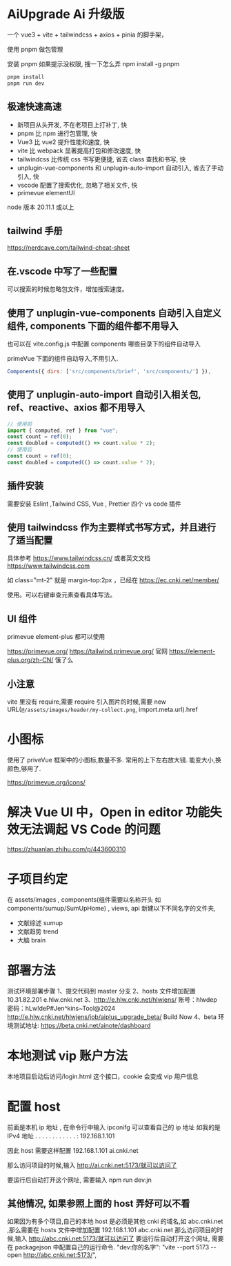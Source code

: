 # AiUpgrade Ai 升级版

一个 vue3 + vite + tailwindcss + axios + pinia 的脚手架，

使用 pnpm 做包管理

安装 pnpm
如果提示没权限, 搜一下怎么弄
npm install -g pnpm

```bash
pnpm install
pnpm run dev
```

## 极速快速高速

- 新项目从头开发, 不在老项目上打补丁, 快
- pnpm 比 npm 进行包管理, 快
- Vue3 比 vue2 提升性能和速度, 快
- vite 比 webpack 显著提高打包和修改速度, 快
- tailwindcss 比传统 css 书写更便捷, 省去 class 查找和书写, 快
- unplugin-vue-components 和 unplugin-auto-import 自动引入, 省去了手动引入, 快
- vscode 配置了搜索优化, 忽略了相关文件, 快
- primevue elementUI

node 版本 20.11.1 或以上

## tailwind 手册

https://nerdcave.com/tailwind-cheat-sheet

## 在.vscode 中写了一些配置

可以搜索的时候忽略包文件，增加搜索速度。

## 使用了 unplugin-vue-components 自动引入自定义组件, components 下面的组件都不用导入

也可以在 vite.config.js 中配置 components 哪些目录下的组件自动导入

primeVue 下面的组件自动导入,不用引入.

```js
Components({ dirs: ['src/components/brief', 'src/components/'] }),
```

## 使用了 unplugin-auto-import 自动引入相关包, ref、reactive、axios 都不用导入

```js
// 使用前
import { computed, ref } from "vue";
const count = ref(0);
const doubled = computed(() => count.value * 2);
// 使用后
const count = ref(0);
const doubled = computed(() => count.value * 2);
```

## 插件安装

需要安装 Eslint ,Tailwind CSS, Vue , Prettier 四个 vs code 插件

## 使用 tailwindcss 作为主要样式书写方式，并且进行了适当配置

具体参考 https://www.tailwindcss.cn/ 或者英文文档 https://www.tailwindcss.com

如 class="mt-2" 就是 margin-top:2px ，已经在 https://ec.cnki.net/member/

使用。可以右键审查元素查看具体写法。

## UI 组件

primevue element-plus 都可以使用

https://primevue.org/ https://tailwind.primevue.org/ 官网
https://element-plus.org/zh-CN/ 饿了么

## 小注意

vite 里没有 require,需要 require 引入图片的时候,需要 new URL(`@/assets/images/header/my-collect.png`, import.meta.url).href

# 小图标

使用了 priveVue 框架中的小图标,数量不多. 常用的上下左右放大镜. 能变大小,换颜色,够用了.

https://primevue.org/icons/

# 解决 Vue UI 中，Open in editor 功能失效无法调起 VS Code 的问题

https://zhuanlan.zhihu.com/p/443600310

# 子项目约定

在 assets/images , components(组件需要以名称开头 如 components/sumup/SumUpHome) , views, api 新建以下不同名字的文件夹,

- 文献综述 sumup
- 文献趋势 trend
- 大脑 brain

# 部署方法

测试环境部署步骤
1、提交代码到 master 分支
2、hosts 文件增加配置 10.31.82.201 e.hlw.cnki.net
3、http://e.hlw.cnki.net/hlwjens/ 账号：hlwdep 密码：hLw!deP#Jen^kins~Tool@2024
http://e.hlw.cnki.net/hlwjens/job/aiplus_upgrade_beta/ Build Now
4、beta 环境测试地址: https://beta.cnki.net/ainote/dashboard

# 本地测试 vip 账户方法

本地项目启动后访问/login.html 这个接口，cookie 会变成 vip 用户信息

# 配置 host

前面是本机 ip 地址 , 在命令行中输入 ipconifg 可以查看自己的 ip 地址
如我的是
IPv4 地址 . . . . . . . . . . . . : 192.168.1.101

因此 host 需要这样配置
192.168.1.101 ai.cnki.net

那么访问项目的时候,输入 http://ai.cnki.net:5173/就可以访问了

要运行后自动打开这个网址, 需要输入 npm run dev:jn

## 其他情况, 如果参照上面的 host 弄好可以不看

如果因为有多个项目,自己的本地 host 是必须是其他 cnki 的域名,如 abc.cnki.net ,那么需要在 hosts 文件中增加配置
192.168.1.101 abc.cnki.net
那么访问项目的时候,输入 http://abc.cnki.net:5173/就可以访问了
要运行后自动打开这个网址, 需要在 packagejson 中配置自己的运行命令. "dev:你的名字": "vite --port 5173 --open http://abc.cnki.net:5173/",
